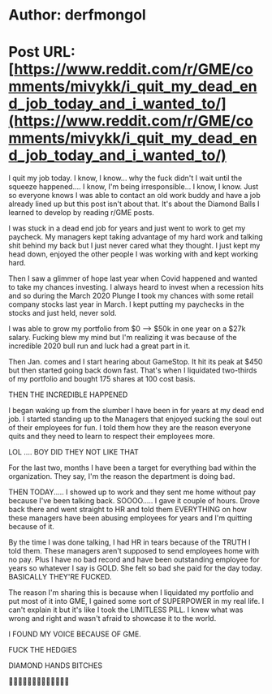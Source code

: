 # Author: derfmongol
# Post URL: [https://www.reddit.com/r/GME/comments/mivykk/i_quit_my_dead_end_job_today_and_i_wanted_to/](https://www.reddit.com/r/GME/comments/mivykk/i_quit_my_dead_end_job_today_and_i_wanted_to/)


I quit my job today. I know, I know... why the fuck didn't I wait until the squeeze happened.... I know, I'm being irresponsible... I know, I know. Just so everyone knows I was able to contact an old work buddy and have a job already lined up but this post isn't about that. It's about the Diamond Balls I learned to develop by reading r/GME posts. 

I was stuck in a dead end job for years and just went to work to get my paycheck. My managers kept taking advantage of my hard work and talking shit behind my back but I just never cared what they thought. I just kept my head down, enjoyed the other people I was working with and kept working hard. 

Then I saw a glimmer of hope last year when Covid happened and wanted to take my chances investing. I always heard to invest when a recession hits and so during the March 2020 Plunge I took my chances with some retail company stocks last year in March. I kept putting my paychecks in the stocks and just held, never sold. 

I was able to grow my portfolio from $0 --> $50k in one year on a $27k salary. Fucking blew my mind but I'm realizing it was because of the incredible 2020 bull run and luck had a great part in it.

Then Jan. comes and I start hearing about GameStop. It hit its peak at $450 but then started going back down fast. That's when I liquidated two-thirds of my portfolio and bought 175 shares at 100 cost basis.   

THEN THE INCREDIBLE HAPPENED

I began waking up from the slumber I have been in for years at my dead end job.  I started standing up to the Managers that enjoyed sucking the soul out of their employees for fun. I told them how they are the reason everyone quits and they need to learn to respect their employees more. 

LOL .... BOY DID THEY NOT LIKE THAT

For the last two, months I have been a target for everything bad within the organization. They say, I'm the reason the department is doing bad. 

THEN TODAY..... I showed up to work and they sent me home without pay because I've been talking back. SOOOO..... I gave it couple of hours. Drove back there and went straight to HR and told them EVERYTHING on how these managers have been abusing employees for years and I'm quitting because of it. 

By the time I was done talking, I had HR in tears because of the TRUTH I told them. These managers aren't supposed to send employees home with no pay. Plus I have no bad record and have been outstanding employee for years so whatever I say is GOLD. She felt so bad she paid for the day today. BASICALLY THEY'RE FUCKED. 

The reason I'm sharing this is because when I liquidated my portfolio and put most of it into GME, I gained some sort of SUPERPOWER in my real life. I can't explain it but it's like I took the LIMITLESS PILL. I knew what was wrong and right and wasn't afraid to showcase it to the world. 

I FOUND MY VOICE BECAUSE OF GME. 

FUCK THE HEDGIES

DIAMOND HANDS BITCHES

🚀🚀🚀🚀🚀🚀🚀🚀🚀🚀🚀🚀🚀